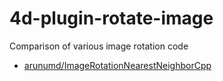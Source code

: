 # 4d-plugin-rotate-image
Comparison of various image rotation code

* [arunumd/ImageRotationNearestNeighborCpp](https://github.com/arunumd/ImageRotationNearestNeighborCpp)

